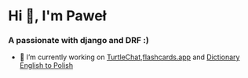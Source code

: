 <h1>Hi 👋, I'm Paweł</h1>
<h3>A passionate with django and DRF :)</h3>

- 🔭 I’m currently working on [TurtleChat](https://github.com/kwiats/turtle-chat),[flashcards.app](https://github.com/kwiats/flashcards-app) and [Dictionary English to Polish](https://github.com/kwiats/dictionary-eng-pol)
